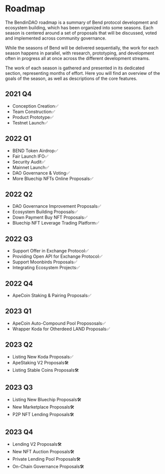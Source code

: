 # Roadmap

The BendinDAO roadmap is a summary of Bend protocol development and ecosystem building, which has been organized into some seasons. Each season is centered around a set of proposals that will be discussed, voted and implemented across community governance.

While the seasons of Bend will be delivered sequentially, the work for each season happens in parallel, with research, prototyping, and development often in progress all at once across the different development streams.

The work of each season is gathered and presented in its dedicated section, representing months of effort. Here you will find an overview of the goals of the season, as well as descriptions of the core features.

## 2021 Q4

* Conception Creation✅
* Team Construction✅
* Product Prototype✅
* Testnet Launch✅

## 2022 Q1

* BEND Token Airdrop✅
* Fair Launch IFO✅
* Security Audit✅
* Mainnet Launch✅
* DAO Governance & Voting✅
* More Bluechip NFTs Online Proposals✅

## 2022 Q2

* DAO Governance Improvement Proposals✅
* Ecosystem Building Proposals✅
* Down Payment Buy NFT Proposals✅
* Bluechip NFT Leverage Trading Platform✅

## 2022 Q3

* Support Offer in Exchange Protocol✅
* Providing Open API for Exchange Protocol✅
* Support Moonbirds Proposals✅
* Integrating Ecosystem Projects✅

## 2022 Q4

* ApeCoin Staking & Pairing Proposals✅

## 2023 Q1

* ApeCoin Auto-Compound Pool Propososals✅
* Wrapper Koda for Otherdeed LAND Proposals✅

## 2023 Q2

* Listing New Koda Proposals✅
* ApeStaking V2 Proposals🛠️
* Listing Stable Coins Proposals🛠️

## 2023 Q3

* Listing New Bluechip Proposals🛠️
* New Marketplace Proposals🛠️
* P2P NFT Lending Proposals🛠️

## 2023 Q4

* Lending V2 Proposals🛠️
* New NFT Auction Proposals🛠️
* Private Lending Pool Proposals🛠️
* On-Chain Governance Proposals🛠️
